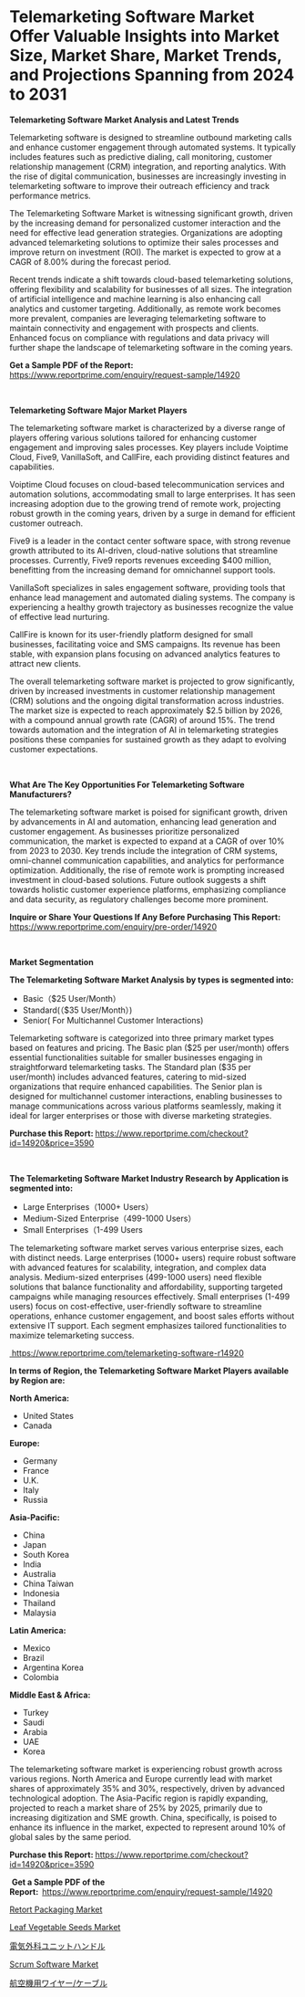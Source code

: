 <p><h1>Telemarketing Software Market Offer Valuable Insights into Market Size, Market Share, Market Trends, and Projections Spanning from 2024 to 2031</h1></p><p><strong>Telemarketing Software Market Analysis and Latest Trends</strong></p>
<p><p>Telemarketing software is designed to streamline outbound marketing calls and enhance customer engagement through automated systems. It typically includes features such as predictive dialing, call monitoring, customer relationship management (CRM) integration, and reporting analytics. With the rise of digital communication, businesses are increasingly investing in telemarketing software to improve their outreach efficiency and track performance metrics.</p><p>The Telemarketing Software Market is witnessing significant growth, driven by the increasing demand for personalized customer interaction and the need for effective lead generation strategies. Organizations are adopting advanced telemarketing solutions to optimize their sales processes and improve return on investment (ROI). The market is expected to grow at a CAGR of 8.00% during the forecast period.</p><p>Recent trends indicate a shift towards cloud-based telemarketing solutions, offering flexibility and scalability for businesses of all sizes. The integration of artificial intelligence and machine learning is also enhancing call analytics and customer targeting. Additionally, as remote work becomes more prevalent, companies are leveraging telemarketing software to maintain connectivity and engagement with prospects and clients. Enhanced focus on compliance with regulations and data privacy will further shape the landscape of telemarketing software in the coming years.</p></p>
<p><strong>Get a Sample PDF of the Report:&nbsp;</strong> <a href="https://www.reportprime.com/enquiry/request-sample/14920">https://www.reportprime.com/enquiry/request-sample/14920</a></p>
<p>&nbsp;</p>
<p><strong>Telemarketing Software Major Market Players</strong></p>
<p><p>The telemarketing software market is characterized by a diverse range of players offering various solutions tailored for enhancing customer engagement and improving sales processes. Key players include Voiptime Cloud, Five9, VanillaSoft, and CallFire, each providing distinct features and capabilities.</p><p>Voiptime Cloud focuses on cloud-based telecommunication services and automation solutions, accommodating small to large enterprises. It has seen increasing adoption due to the growing trend of remote work, projecting robust growth in the coming years, driven by a surge in demand for efficient customer outreach.</p><p>Five9 is a leader in the contact center software space, with strong revenue growth attributed to its AI-driven, cloud-native solutions that streamline processes. Currently, Five9 reports revenues exceeding $400 million, benefitting from the increasing demand for omnichannel support tools.</p><p>VanillaSoft specializes in sales engagement software, providing tools that enhance lead management and automated dialing systems. The company is experiencing a healthy growth trajectory as businesses recognize the value of effective lead nurturing.</p><p>CallFire is known for its user-friendly platform designed for small businesses, facilitating voice and SMS campaigns. Its revenue has been stable, with expansion plans focusing on advanced analytics features to attract new clients.</p><p>The overall telemarketing software market is projected to grow significantly, driven by increased investments in customer relationship management (CRM) solutions and the ongoing digital transformation across industries. The market size is expected to reach approximately $2.5 billion by 2026, with a compound annual growth rate (CAGR) of around 15%. The trend towards automation and the integration of AI in telemarketing strategies positions these companies for sustained growth as they adapt to evolving customer expectations.</p></p>
<p>&nbsp;</p>
<p><strong>What Are The Key Opportunities For Telemarketing Software Manufacturers?</strong></p>
<p><p>The telemarketing software market is poised for significant growth, driven by advancements in AI and automation, enhancing lead generation and customer engagement. As businesses prioritize personalized communication, the market is expected to expand at a CAGR of over 10% from 2023 to 2030. Key trends include the integration of CRM systems, omni-channel communication capabilities, and analytics for performance optimization. Additionally, the rise of remote work is prompting increased investment in cloud-based solutions. Future outlook suggests a shift towards holistic customer experience platforms, emphasizing compliance and data security, as regulatory challenges become more prominent.</p></p>
<p><strong>Inquire or Share Your Questions If Any Before Purchasing This Report:</strong> <a href="https://www.reportprime.com/enquiry/pre-order/14920">https://www.reportprime.com/enquiry/pre-order/14920</a></p>
<p>&nbsp;</p>
<p><strong>Market Segmentation</strong></p>
<p><strong>The Telemarketing Software Market Analysis by types is segmented into:</strong></p>
<p><ul><li>Basic（$25 User/Month）</li><li>Standard(（$35 User/Month）)</li><li>Senior( For Multichannel Customer Interactions)</li></ul></p>
<p><p>Telemarketing software is categorized into three primary market types based on features and pricing. The Basic plan ($25 per user/month) offers essential functionalities suitable for smaller businesses engaging in straightforward telemarketing tasks. The Standard plan ($35 per user/month) includes advanced features, catering to mid-sized organizations that require enhanced capabilities. The Senior plan is designed for multichannel customer interactions, enabling businesses to manage communications across various platforms seamlessly, making it ideal for larger enterprises or those with diverse marketing strategies.</p></p>
<p><strong>Purchase this Report:&nbsp;</strong><a href="https://www.reportprime.com/checkout?id=14920&price=3590">https://www.reportprime.com/checkout?id=14920&price=3590</a></p>
<p>&nbsp;</p>
<p><strong>The Telemarketing Software Market Industry Research by Application is segmented into:</strong></p>
<p><ul><li>Large Enterprises（1000+ Users）</li><li>Medium-Sized Enterprise（499-1000 Users）</li><li>Small Enterprises（1-499 Users</li></ul></p>
<p><p>The telemarketing software market serves various enterprise sizes, each with distinct needs. Large enterprises (1000+ users) require robust software with advanced features for scalability, integration, and complex data analysis. Medium-sized enterprises (499-1000 users) need flexible solutions that balance functionality and affordability, supporting targeted campaigns while managing resources effectively. Small enterprises (1-499 users) focus on cost-effective, user-friendly software to streamline operations, enhance customer engagement, and boost sales efforts without extensive IT support. Each segment emphasizes tailored functionalities to maximize telemarketing success.</p></p>
<p><a href="https://www.reportprime.com/telemarketing-software-r14920">&nbsp;https://www.reportprime.com/telemarketing-software-r14920</a></p>
<p><strong>In terms of Region, the Telemarketing Software Market Players available by Region are:</strong></p>
<p>
    <p> <strong> North America: </strong>
        <ul>
            <li>United States</li>
            <li>Canada</li>
        </ul>
        </p> 
    <p> <strong> Europe: </strong>
        <ul>
            <li>Germany</li>
            <li>France</li>
            <li>U.K.</li>
            <li>Italy</li>
            <li>Russia</li>
        </ul>
        </p> 
    <p> <strong> Asia-Pacific: </strong>
        <ul>
            <li>China</li>
            <li>Japan</li>
            <li>South Korea</li>
            <li>India</li>
            <li>Australia</li>
            <li>China Taiwan</li>
            <li>Indonesia</li>
            <li>Thailand</li>
            <li>Malaysia</li>
        </ul>
        </p> 
    <p> <strong> Latin America: </strong>
        <ul>
            <li>Mexico</li>
            <li>Brazil</li>
            <li>Argentina Korea</li>
            <li>Colombia</li>
        </ul>
        </p> 
    <p> <strong> Middle East & Africa: </strong>
        <ul>
            <li>Turkey</li>
            <li>Saudi</li>
            <li>Arabia</li>
            <li>UAE</li>
            <li>Korea</li>
        </ul>
    </p>
    </p>
<p><p>The telemarketing software market is experiencing robust growth across various regions. North America and Europe currently lead with market shares of approximately 35% and 30%, respectively, driven by advanced technological adoption. The Asia-Pacific region is rapidly expanding, projected to reach a market share of 25% by 2025, primarily due to increasing digitization and SME growth. China, specifically, is poised to enhance its influence in the market, expected to represent around 10% of global sales by the same period.</p></p>
<p><strong>Purchase this Report: </strong><a href="https://www.reportprime.com/checkout?id=14920&price=3590">https://www.reportprime.com/checkout?id=14920&price=3590</a></p>
<p>&nbsp;<strong>Get a Sample PDF of the Report:&nbsp;&nbsp;</strong><a href="https://www.reportprime.com/enquiry/request-sample/14920">https://www.reportprime.com/enquiry/request-sample/14920</a></p>
<p><strong></strong></p>
<p><p><a href="https://medium.com/@hesterorn/the-comprehensive-retort-packaging-market-research-report-is-essential-for-understanding-current-589592067ce2">Retort Packaging Market</a></p><p><a href="https://issuu.com/reportprime-2/docs/leaf-vegetable-seeds-market-size-20_2a7d115ad94344">Leaf Vegetable Seeds Market</a></p><p><a href="https://medium.com/@jeannesawayn2023/%E9%9B%BB%E6%B0%97%E5%A4%96%E7%A7%91%E3%83%A6%E3%83%8B%E3%83%83%E3%83%88%E3%83%8F%E3%83%B3%E3%83%89%E3%83%AB%E5%B8%82%E5%A0%B4%E3%81%AE%E6%B4%9E%E5%AF%9F-%E5%B8%82%E5%A0%B4%E3%83%97%E3%83%AC%E3%83%BC%E3%83%A4%E3%83%BC-%E5%B8%82%E5%A0%B4%E8%A6%8F%E6%A8%A1-%E5%9C%B0%E7%90%86%E7%9A%84%E5%9C%B0%E5%9F%9F-%E4%BA%88%E6%B8%AC-2024%E5%B9%B4-2031%E5%B9%B4-66fb576307be">電気外科ユニットハンドル</a></p><p><a href="https://www.linkedin.com/pulse/driving-market-forces-scrum-software-trends-future-forecasts-ps4ic?trackingId=A%2BNSKULKS%2FOk%2BK1qTnEMNQ%3D%3D">Scrum Software Market</a></p><p><a href="https://medium.com/@jeannesawayn2023/aircraft-wire-cable-market-%E3%81%AE%E3%82%B0%E3%83%AD%E3%83%BC%E3%83%90%E3%83%AB%E5%B8%82%E5%A0%B4%E6%A6%82%E8%A6%81%E3%81%AF-%E4%B8%96%E7%95%8C%E3%81%8A%E3%82%88%E3%81%B3%E4%B8%BB%E8%A6%81%E5%B8%82%E5%A0%B4%E3%81%AB%E3%81%8A%E3%81%91%E3%82%8B%E6%A5%AD%E7%95%8C%E3%81%AB%E5%BD%B1%E9%9F%BF%E3%82%92%E4%B8%8E%E3%81%88%E3%82%8B%E4%B8%BB%E8%A6%81%E3%81%AA%E3%83%88%E3%83%AC%E3%83%B3%E3%83%89%E3%81%AB%E3%81%A4%E3%81%84%E3%81%A6-%E7%8B%AC%E8%87%AA%E3%81%AE%E8%A6%96%E7%82%B9%E3%82%92%E6%8F%90%E4%BE%9B%E3%81%97%E3%81%BE%E3%81%99-46be1539ec3d">航空機用ワイヤー/ケーブル</a></p></p>